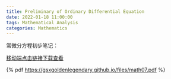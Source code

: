 ```yaml
---
title: Preliminary of Ordinary Differential Equation
date: 2022-01-18 11:00:00
tags: Mathematical Analysis 
categories: Mathematics 
---
```


常微分方程初步笔记：

<!--more-->

[移动端点击链接下载查看](https://gsxgoldenlegendary.github.io/files/math07.pdf)

{% pdf https://gsxgoldenlegendary.github.io/files/math07.pdf %}
